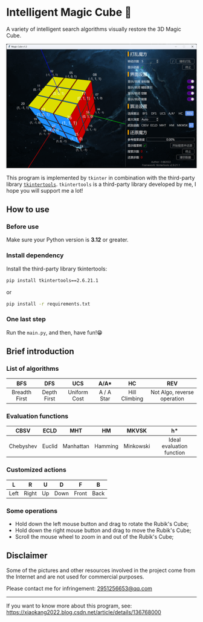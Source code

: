 # Intelligent Magic Cube 🚀

A variety of intelligent search algorithms visually restore the 3D Magic Cube.

![](./preview.png)

This program is implemented by `tkinter` in combination with the third-party library [`tkintertools`](https://github.com/Xiaokang2022/tkintertools). `tkintertools` is a third-party library developed by me, I hope you will support me a lot!

## How to use

### Before use

Make sure your Python version is **3.12** or greater.

### Install dependency

Install the third-party library tkintertools:

```sh
pip install tkintertools==2.6.21.1
```

or

```sh
pip install -r requirements.txt
```

### One last step

Run the `main.py`, and then, have fun!😁

## Brief introduction

### List of algorithms

|      BFS      |     DFS     |     UCS      |    A/A*    |      HC       |             REV             |
| :-----------: | :---------: | :----------: | :--------: | :-----------: | :-------------------------: |
| Breadth First | Depth First | Uniform Cost | A / A Star | Hill Climbing | Not Algo, reverse operation |

### Evaluation functions

|   CBSV    |  ECLD  |    MHT    |   HM    |   MKVSK   |            h*             |
| :-------: | :----: | :-------: | :-----: | :-------: | :-----------------------: |
| Chebyshev | Euclid | Manhattan | Hamming | Minkowski | Ideal evaluation function |

### Customized actions

|   L   |   R   |   U   |   D   |   F   |   B   |
| :---: | :---: | :---: | :---: | :---: | :---: |
| Left  | Right |  Up   | Down  | Front | Back  |

### Some operations

* Hold down the left mouse button and drag to rotate the Rubik's Cube;
* Hold down the right mouse button and drag to move the Rubik's Cube;
* Scroll the mouse wheel to zoom in and out of the Rubik's Cube;

## Disclaimer

Some of the pictures and other resources involved in the project come from the Internet and are not used for commercial purposes.

Please contact me for infringement: 2951256653@qq.com

---

If you want to know more about this program, see: https://xiaokang2022.blog.csdn.net/article/details/136768000
